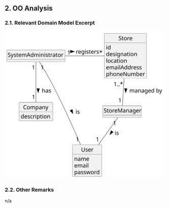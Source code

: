 
## 2. OO Analysis

### 2.1. Relevant Domain Model Excerpt

![US005 DM](svg/us005-domain-model.svg)

### 2.2. Other Remarks

n/a